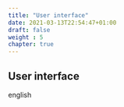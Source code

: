 ```yaml
---
title: "User interface"
date: 2021-03-13T22:54:47+01:00
draft: false
weight : 5
chapter: true
---
```

## User interface
english